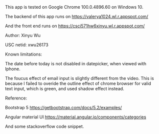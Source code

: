 This app is tested on Google Chrome 100.0.4896.60 on Windows 10.

The backend of this app runs on https://valerya1024.wl.r.appspot.com/

And the front end runs on https://csci571hw6xinyu.wl.r.appspot.com/

Author: Xinyu Wu

USC netid: xwu26173

Known limitations:

The date before today is not disabled in datepicker, when viewed with Iphone.

The foucus effect of email input is slightly different from the video. This is because I failed to overide the outline effect of chrome browser for valid text input, which is green, and used shadow effect instead.

Reference:

Bootstrap 5 https://getbootstrap.com/docs/5.2/examples/

Angular material UI https://material.angular.io/components/categories

And some stackoverflow code snippet.